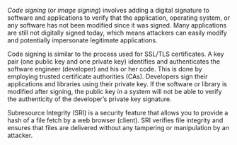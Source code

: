 _Code signing_ (or _image signing_) involves adding a digital signature to software and applications to verify that the application, operating system, or any software has not been modified since it was signed. Many applications are still not digitally signed today, which means attackers can easily modify and potentially impersonate legitimate applications.

Code signing is similar to the process used for SSL/TLS certificates. A key pair (one public key and one private key) identifies and authenticates the software engineer (developer) and his or her code. This is done by employing trusted certificate authorities (CAs). Developers sign their applications and libraries using their private key. If the software or library is modified after signing, the public key in a system will not be able to verify the authenticity of the developer’s private key signature.

Subresource Integrity (SRI) is a security feature that allows you to provide a hash of a file fetch by a web browser (client). SRI verifies file integrity and ensures that files are delivered without any tampering or manipulation by an attacker.

